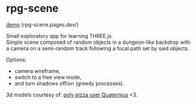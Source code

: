 # rpg-scene
[demo](https://rpg-scene.pages.dev/) (rpg-scene.pages.dev/)

Small exploratory app for learning THREE.js. <br/>
Simple scene composed of random objects in a dungeon-like backdrop with a camera on a semi-random track following a focal 
path set by said objects. <br/>

Options:
- camera wireframe, 
- switch to a free view mode, 
- and turn shadows off/on (greedy processes).<br/>

3d models courtesy of: [poly pizza user Quaternius](https://poly.pizza/u/Quaternius) <3.
